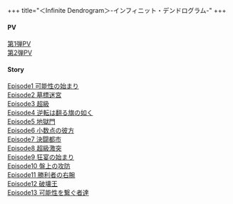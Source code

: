 +++
title="＜Infinite Dendrogram＞-インフィニット・デンドログラム-"
+++

#### PV
[第1弾PV](https://youtu.be/kQzpf53SjN8?si=faY6Kha2GXx7KcmV)\
[第2弾PV](https://www.youtube.com/watch?v=ESwp36zs30g)

#### Story
[Episode1 可能性の始まり](https://dendro-anime.jp/story/ep01/)\
[Episode2 墓標迷宮](https://dendro-anime.jp/story/ep02/)\
[Episode3 超級](https://dendro-anime.jp/story/ep03/)\
[Episode4 逆転は翻る旗の如く](https://dendro-anime.jp/story/ep04/)\
[Episode5 地獄門](https://dendro-anime.jp/story/ep05/)\
[Episode6 小数点の彼方](https://dendro-anime.jp/story/ep06/)\
[Episode7 決闘都市](https://dendro-anime.jp/story/ep07/)\
[Episode8 超級激突](https://dendro-anime.jp/story/ep08/)\
[Episode9 狂宴の始まり](https://dendro-anime.jp/story/ep09/)\
[Episode10 盤上の攻防](https://dendro-anime.jp/story/ep10/)\
[Episode11 勝利者の右腕](https://dendro-anime.jp/story/ep11/)\
[Episode12 破壊王](https://dendro-anime.jp/story/ep12/)\
[Episode13 可能性を繋ぐ者達](https://dendro-anime.jp/story/ep13/)

